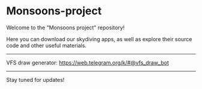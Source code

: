 # Monsoons-project

Welcome to the "Monsoons project" repository!

Here you can download our skydiving apps, as well as explore their source code and other useful materials.

-------------------------------------------------------------

VFS draw generator: https://web.telegram.org/k/#@vfs_draw_bot

-------------------------------------------------------------

Stay tuned for updates!
